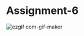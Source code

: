 # Assignment-6

![ezgif com-gif-maker](https://user-images.githubusercontent.com/72083631/156893175-8e7a22d2-ded2-47b4-b05b-570517bd8d4f.gif)
